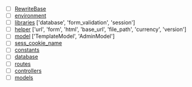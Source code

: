 - [ ] [RewriteBase](./.htaccess#L3)
- [ ] [environment](./index.php#L58)
- [ ] [libraries](./application/config/autoload.php#L5) ['database', 'form_validation', 'session']
- [ ] [helper](./application/config/autoload.php#L7) ['url', 'form', 'html', 'base_url', 'file_path', 'currency', 'version']
- [ ] [model](./application/config/autoload.php#L10) ['TemplateModel', 'AdminModel']
- [ ] [sess_cookie_name](./application/config/config.php#L31)
- [ ] [constants](./application/config/constants.php#L87)
- [ ] [database](./application/config/database.php#L7)
- [ ] [routes](./application/config/routes.php#L4)
- [ ] [controllers](./application/controllers/index.html)
- [ ] [models](./application/models/index.html)
